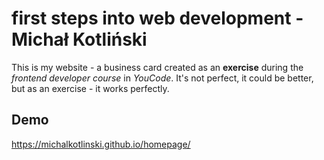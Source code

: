 # first steps into web development - Michał Kotliński
This is my website - a business card created as an **exercise** during the *frontend developer course* in *YouCode*. It's not perfect, it could be better, but as an exercise - it works perfectly.

## Demo

https://michalkotlinski.github.io/homepage/